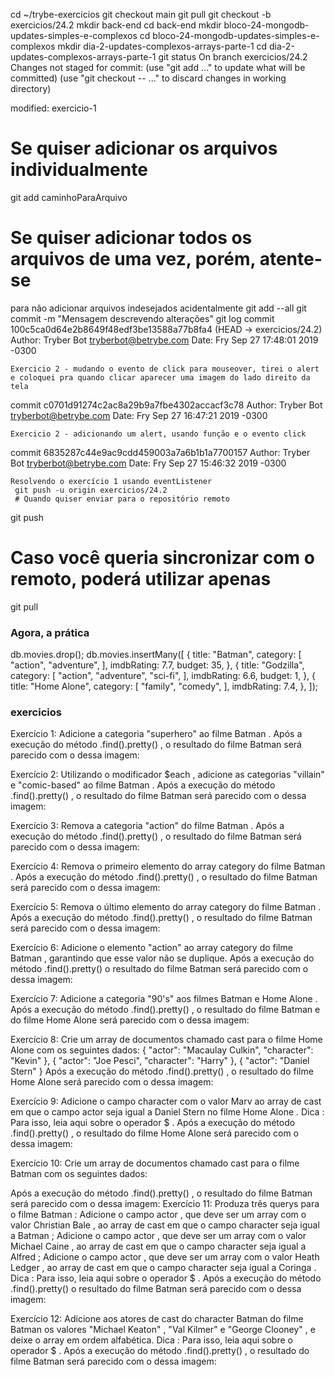  cd ~/trybe-exercicios
  git checkout main
 git pull
  git checkout -b exercicios/24.2
   mkdir back-end
 cd back-end
  mkdir bloco-24-mongodb-updates-simples-e-complexos
 cd bloco-24-mongodb-updates-simples-e-complexos
  mkdir dia-2-updates-complexos-arrays-parte-1
 cd dia-2-updates-complexos-arrays-parte-1
  git status
On branch exercicios/24.2
Changes not staged for commit:
  (use "git add <file>..." to update what will be committed)
  (use "git checkout -- <file>..." to discard changes in working directory)

  modified:   exercicio-1
  # Se quiser adicionar os arquivos individualmente
 git add caminhoParaArquivo

# Se quiser adicionar todos os arquivos de uma vez, porém, atente-se
para não adicionar arquivos indesejados acidentalmente
 git add --all
  git commit -m "Mensagem descrevendo alterações"
   git log
commit 100c5ca0d64e2b8649f48edf3be13588a77b8fa4 (HEAD -> exercicios/24.2)
Author: Tryber Bot <tryberbot@betrybe.com>
Date:   Fry Sep 27 17:48:01 2019 -0300

    Exercicio 2 - mudando o evento de click para mouseover, tirei o alert e coloquei pra quando clicar aparecer uma imagem do lado direito da tela

commit c0701d91274c2ac8a29b9a7fbe4302accacf3c78
Author: Tryber Bot <tryberbot@betrybe.com>
Date:   Fry Sep 27 16:47:21 2019 -0300

    Exercicio 2 - adicionando um alert, usando função e o evento click

commit 6835287c44e9ac9cdd459003a7a6b1b1a7700157
Author: Tryber Bot <tryberbot@betrybe.com>
Date:   Fry Sep 27 15:46:32 2019 -0300

    Resolvendo o exercício 1 usando eventListener
     git push -u origin exercicios/24.2
     # Quando quiser enviar para o repositório remoto
 git push

# Caso você queria sincronizar com o remoto, poderá utilizar apenas
 git pull

 ### Agora, a prática

 db.movies.drop();
db.movies.insertMany([
  {
    title: "Batman",
    category: [
      "action",
      "adventure",
    ],
    imdbRating: 7.7,
    budget: 35,
  },
  {
    title: "Godzilla",
    category: [
      "action",
      "adventure",
      "sci-fi",
    ],
    imdbRating: 6.6,
    budget: 1,
  },
  {
    title: "Home Alone",
    category: [
      "family",
      "comedy",
    ],
    imdbRating: 7.4,
  },
]);

### exercicios

Exercício 1: Adicione a categoria "superhero" ao filme Batman .
Após a execução do método .find().pretty() , o resultado do filme Batman será parecido com o dessa imagem:

Exercício 2: Utilizando o modificador $each , adicione as categorias "villain" e "comic-based" ao filme Batman .
Após a execução do método .find().pretty() , o resultado do filme Batman será parecido com o dessa imagem:

Exercício 3: Remova a categoria "action" do filme Batman .
Após a execução do método .find().pretty() , o resultado do filme Batman será parecido com o dessa imagem:

Exercício 4: Remova o primeiro elemento do array category do filme Batman .
Após a execução do método .find().pretty() , o resultado do filme Batman será parecido com o dessa imagem:

Exercício 5: Remova o último elemento do array category do filme Batman .
Após a execução do método .find().pretty() , o resultado do filme Batman será parecido com o dessa imagem:

Exercício 6: Adicione o elemento "action" ao array category do filme Batman , garantindo que esse valor não se duplique.
Após a execução do método .find().pretty() o resultado do filme Batman será parecido com o dessa imagem:

Exercício 7: Adicione a categoria "90's" aos filmes Batman e Home Alone .
Após a execução do método .find().pretty() , o resultado do filme Batman e do filme Home Alone será parecido com o dessa imagem:

Exercício 8: Crie um array de documentos chamado cast para o filme Home Alone com os seguintes dados:
{
  "actor": "Macaulay Culkin",
  "character": "Kevin"
},
{
  "actor": "Joe Pesci",
  "character": "Harry"
},
{
  "actor": "Daniel Stern"
}
Após a execução do método .find().pretty() , o resultado do filme Home Alone será parecido com o dessa imagem:

Exercício 9: Adicione o campo character com o valor Marv ao array de cast em que o campo actor seja igual a Daniel Stern no filme Home Alone .
Dica : Para isso, leia aqui sobre o operador $ .
Após a execução do método .find().pretty() , o resultado do filme Home Alone será parecido com o dessa imagem:

Exercício 10: Crie um array de documentos chamado cast para o filme Batman com os seguintes dados:

Após a execução do método .find().pretty() , o resultado do filme Batman será parecido com o dessa imagem:
Exercício 11: Produza três querys para o filme Batman :
Adicione o campo actor , que deve ser um array com o valor Christian Bale , ao array de cast em que o campo character seja igual a Batman ;
Adicione o campo actor , que deve ser um array com o valor Michael Caine , ao array de cast em que o campo character seja igual a Alfred ;
Adicione o campo actor , que deve ser um array com o valor Heath Ledger , ao array de cast em que o campo character seja igual a Coringa .
Dica : Para isso, leia aqui sobre o operador $ .
Após a execução do método .find().pretty() o resultado do filme Batman será parecido com o dessa imagem:

Exercício 12: Adicione aos atores de cast do character Batman do filme Batman os valores "Michael Keaton" , "Val Kilmer" e "George Clooney" , e deixe o array em ordem alfabética.
Dica : Para isso, leia aqui sobre o operador $ .
Após a execução do método .find().pretty() , o resultado do filme Batman será parecido com o dessa imagem: